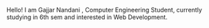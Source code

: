Hello! I am Gajjar Nandani , Computer Engineering Student, currently studying in 6th sem and interested in Web Development.
